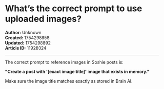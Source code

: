 # What’s the correct prompt to use uploaded images?

**Author:** Unknown  
**Created:** 1754298858  
**Updated:** 1754298892  
**Article ID:** 11928024  

---

The correct prompt to reference images in Soshie posts is:

**"Create a post with '[exact image title]' image that exists in memory."**

  
Make sure the image title matches exactly as stored in Brain AI.
